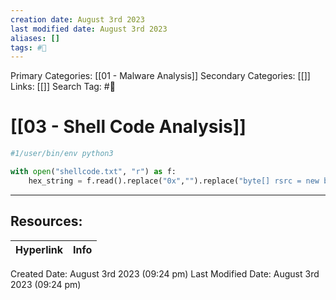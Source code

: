 ```yaml
---
creation date: August 3rd 2023
last modified date: August 3rd 2023
aliases: []
tags: #📖
---
```


Primary Categories: [[01 - Malware Analysis]] 
Secondary Categories: [[]] 
Links: [[]] 
Search Tag: #📖  

# [[03 - Shell Code Analysis]]  


```python
#1/user/bin/env python3

with open("shellcode.txt", "r") as f:
	hex_string = f.read().replace("0x","").replace("byte[] rsrc = new byte[464] {","").replace("};","").replace(",","")
```



___

## Resources:

| Hyperlink | Info |
| --------- | ---- |


Created Date: August 3rd 2023 (09:24 pm) 
Last Modified Date: August 3rd 2023 (09:24 pm)
